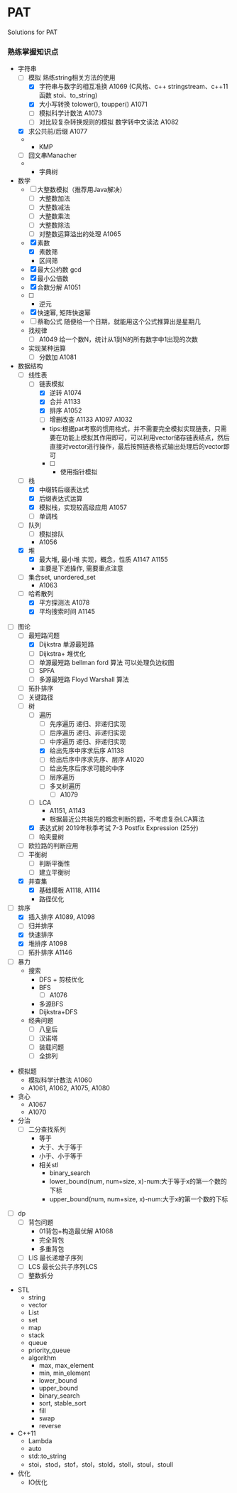 # PAT
Solutions for PAT

### 熟练掌握知识点
- 字符串
    - [ ] 模拟 熟练string相关方法的使用
        - [x] 字符串与数字的相互准换 A1069 (C风格、c++ stringstream、c++11函数 stoi、to_string)
        - [x] 大小写转换 tolower(), toupper() A1071
        - [ ] 模拟科学计数法 A1073
        - [ ] 对比较复杂转换规则的模拟 数字转中文读法 A1082
    - [x] 求公共前/后缀 A1077
    - * KMP
    - [ ] 回文串Manacher
    - * 字典树 
- 数学
    - [ ] 大整数模拟（推荐用Java解决）
        - [ ] 大整数加法
        - [ ] 大整数减法
        - [ ] 大整数乘法
        - [ ] 大整数除法
        - [ ] 对整数运算溢出的处理 A1065
    - [x] 素数
        - [x] 素数筛
        - 区间筛
    - [x] 最大公约数 gcd
    - [x] 最小公倍数
    - [x] 合数分解 A1051
    - [ ] * 逆元
    - [x] 快速幂, 矩阵快速幂
    - [ ] 蔡勒公式 随便给一个日期，就能用这个公式推算出是星期几
    - 找规律
        - [ ] A1049 给一个数N，统计从1到N的所有数字中1出现的次数
    - 实现某种运算
        - [ ] 分数加 A1081
- 数据结构
    - [ ] 线性表
        - [ ] 链表模拟
            - [x] 逆转 A1074
            - [X] 合并 A1133
            - [x] 排序 A1052
            - [ ] 增删改查 A1133 A1097 A1032
            - tips:根据pat考察的惯用格式，并不需要完全模拟实现链表，只需要在功能上模拟其作用即可，可以利用vector储存链表结点，然后直接对vector进行操作，最后按照链表格式输出处理后的vector即可
            - [ ] * 使用指针模拟
    - [ ] 栈
        - [x] 中缀转后缀表达式
        - [x] 后缀表达式运算
        - [x] 模拟栈，实现较高级应用 A1057
        - [ ] 单调栈
    - [ ] 队列
        - [ ] 模拟排队
        - A1056
    - [x] 堆
        - [x] 最大堆, 最小堆 实现，概念，性质 A1147 A1155
        - 主要是下滤操作, 需要重点注意
    - [ ] 集合set, unordered_set
        - A1063
    - [ ] 哈希散列
        - [x] 平方探测法 A1078
        - [x] 平均搜索时间 A1145
- [ ] 图论
    - [ ] 最短路问题
        - [x] Dijkstra 单源最短路
        - [ ] Dijkstra+ 堆优化
        - [ ] 单源最短路 bellman ford 算法 可以处理负边权图
        - [ ] SPFA
        - [ ] 多源最短路 Floyd Warshall 算法
    - [ ] 拓扑排序
    - [ ] 关键路径
    - [ ] 树
        - [ ] 遍历
            - [ ] 先序遍历 递归、非递归实现
            - [ ] 后序遍历 递归、非递归实现
            - [ ] 中序遍历 递归、非递归实现
            - [x] 给出先序中序求后序 A1138
            - [ ] 给出后序中序求先序、层序 A1020
            - [ ] 给出先序后序求可能的中序
            - [ ] 层序遍历
            - [ ] 多叉树遍历
                - [ ] A1079
        - [ ] LCA
            - A1151, A1143
            - 根据最近公共祖先的概念判断的题，不考虑复杂LCA算法
        - [x] 表达式树 2019年秋季考试 7-3 Postfix Expression (25分)
        - [ ] 哈夫曼树
    - [ ] 欧拉路的判断应用
    - [ ] 平衡树
        - [ ] 判断平衡性
        - [ ] 建立平衡树
    - [x] 并查集
        - [x] 基础模板 A1118, A1114
        - 路径优化
- [ ] 排序
    - [x] 插入排序 A1089, A1098
    - [ ] 归并排序
    - [x] 快速排序
    - [x] 堆排序 A1098
    - [ ] 拓扑排序 A1146
- [ ] 暴力
    - 搜索
        - DFS + 剪枝优化
        - BFS
            - [ ] A1076
        - 多源BFS
        - Dijkstra+DFS
    - 经典问题
        - [ ] 八皇后
        - [ ] 汉诺塔
        - [ ] 装载问题
        - [ ] 全排列
- 模拟题
    - 模拟科学计数法 A1060
    - A1061, A1062, A1075, A1080
- 贪心
    - A1067
    - A1070
- 分治
    - [ ] 二分查找系列
        - 等于
        - 大于、大于等于
        - 小于、小于等于
        - 相关stl
            - binary_search
            - lower_bound(num, num+size, x)-num:大于等于x的第一个数的下标
            - upper_bound(num, num+size, x)-num:大于x的第一个数的下标
- [ ] dp
    - [ ] 背包问题
        - 01背包+构造最优解 A1068
        - 完全背包
        - 多重背包
    - [ ] LIS 最长递增子序列
    - [ ] LCS 最长公共子序列LCS
    - [ ] 整数拆分
- STL
    - string
    - vector
    - List
    - set
    - map
    - stack
    - queue
    - priority_queue
    - algorithm
        - max, max_element
        - min, min_element
        - lower_bound
        - upper_bound
        - binary_search
        - sort, stable_sort
        - fill
        - swap
        - reverse
- C++11
    - Lambda
    - auto
    - std::to_string
    - stoi，stod，stof，stol，stold，stoll，stoul，stoull
- 优化
    - IO优化